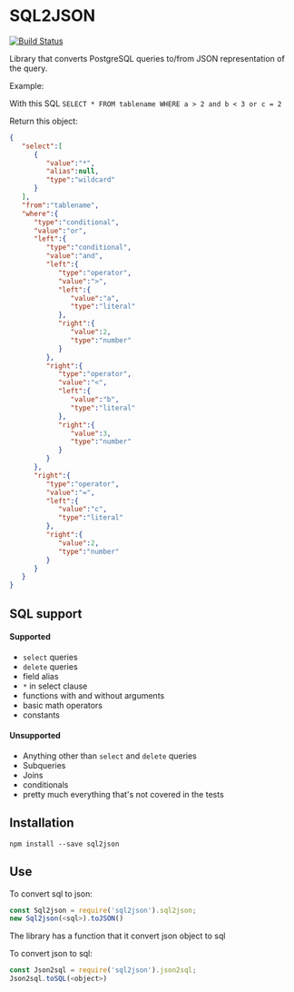 # SQL2JSON

[![Build Status](https://travis-ci.org/resource-watch/sql2json.svg?branch=master)](https://travis-ci.org/resource-watch/sql2json)

Library that converts PostgreSQL queries to/from JSON representation of the query.

Example:

With this SQL
`SELECT * FROM tablename WHERE a > 2 and b < 3 or c = 2`

Return this object:

```json
{  
   "select":[  
      {  
         "value":"*",
         "alias":null,
         "type":"wildcard"
      }
   ],
   "from":"tablename",
   "where":{  
      "type":"conditional",
      "value":"or",
      "left":{  
         "type":"conditional",
         "value":"and",
         "left":{  
            "type":"operator",
            "value":">",
            "left":{  
               "value":"a",
               "type":"literal"
            },
            "right":{  
               "value":2,
               "type":"number"
            }
         },
         "right":{  
            "type":"operator",
            "value":"<",
            "left":{  
               "value":"b",
               "type":"literal"
            },
            "right":{  
               "value":3,
               "type":"number"
            }
         }
      },
      "right":{  
         "type":"operator",
         "value":"=",
         "left":{  
            "value":"c",
            "type":"literal"
         },
         "right":{  
            "value":2,
            "type":"number"
         }
      }
   }
}
```

## SQL support

#### Supported
- `select` queries
- `delete` queries
- field alias
- `*` in select clause
- functions with and without arguments
- basic math operators
- constants

#### Unsupported
- Anything other than `select` and `delete` queries
- Subqueries
- Joins
- conditionals
- pretty much everything that's not covered in the tests


## Installation

```
npm install --save sql2json
```

## Use

To convert sql to json:

```javascript
const Sql2json = require('sql2json').sql2json;
new Sql2json(<sql>).toJSON()
```

The library has a function that it convert json object to sql

To convert json to sql:

```javascript
const Json2sql = require('sql2json').json2sql;
Json2sql.toSQL(<object>)
```
